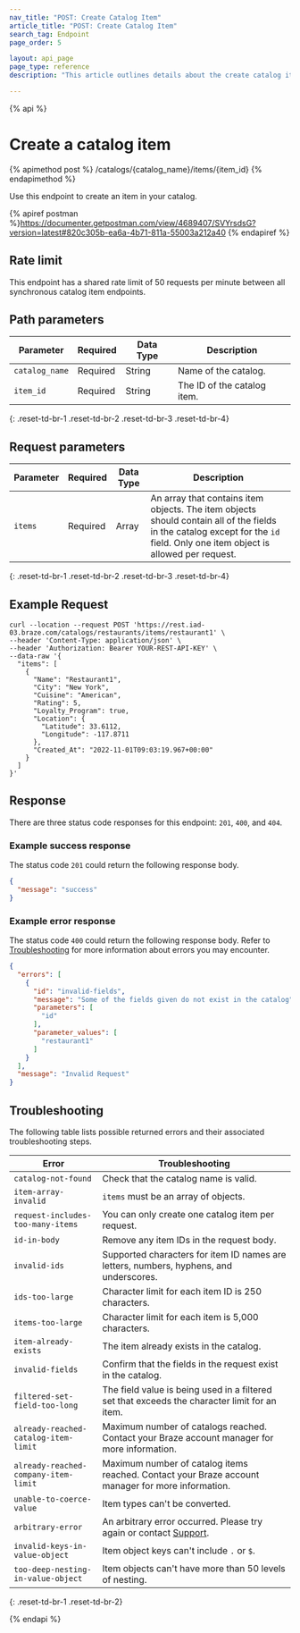 ```yaml
---
nav_title: "POST: Create Catalog Item"
article_title: "POST: Create Catalog Item"
search_tag: Endpoint
page_order: 5

layout: api_page
page_type: reference
description: "This article outlines details about the create catalog item Braze endpoint."

---
```

{% api %}
# Create a catalog item
{% apimethod post %}
/catalogs/{catalog_name}/items/{item_id}
{% endapimethod %}

Use this endpoint to create an item in your catalog.

{% apiref postman %}https://documenter.getpostman.com/view/4689407/SVYrsdsG?version=latest#820c305b-ea6a-4b71-811a-55003a212a40 {% endapiref %}

## Rate limit

This endpoint has a shared rate limit of 50 requests per minute between all synchronous catalog item endpoints.

## Path parameters

| Parameter | Required | Data Type | Description |
|---|---|---|---|
| `catalog_name` | Required | String | Name of the catalog. |
| `item_id` | Required | String | The ID of the catalog item. |
{: .reset-td-br-1 .reset-td-br-2 .reset-td-br-3 .reset-td-br-4}

## Request parameters

| Parameter | Required | Data Type | Description |
|---|---|---|---|
| `items` | Required | Array | An array that contains item objects. The item objects should contain all of the fields in the catalog except for the `id` field. Only one item object is allowed per request. |
{: .reset-td-br-1 .reset-td-br-2 .reset-td-br-3 .reset-td-br-4}

## Example Request

```
curl --location --request POST 'https://rest.iad-03.braze.com/catalogs/restaurants/items/restaurant1' \
--header 'Content-Type: application/json' \
--header 'Authorization: Bearer YOUR-REST-API-KEY' \
--data-raw '{
  "items": [
    {
      "Name": "Restaurant1",
      "City": "New York",
      "Cuisine": "American",
      "Rating": 5,
      "Loyalty_Program": true,
      "Location": {
        "Latitude": 33.6112,
        "Longitude": -117.8711
      },
      "Created_At": "2022-11-01T09:03:19.967+00:00"
    }
  ]
}'
```

## Response

There are three status code responses for this endpoint: `201`, `400`, and `404`.

### Example success response

The status code `201` could return the following response body.

```json
{
  "message": "success"
}
```

### Example error response

The status code `400` could return the following response body. Refer to [Troubleshooting](#troubleshooting) for more information about errors you may encounter.

```json
{
  "errors": [
    {
      "id": "invalid-fields",
      "message": "Some of the fields given do not exist in the catalog",
      "parameters": [
        "id"
      ],
      "parameter_values": [
        "restaurant1"
      ]
    }
  ],
  "message": "Invalid Request"
}
```

## Troubleshooting

The following table lists possible returned errors and their associated troubleshooting steps.

| Error | Troubleshooting |
| --- | --- |
| `catalog-not-found` | Check that the catalog name is valid. |
| `item-array-invalid` | `items` must be an array of objects. |
| `request-includes-too-many-items` | You can only create one catalog item per request. | 
| `id-in-body` | Remove any item IDs in the request body. |
| `invalid-ids` | Supported characters for item ID names are letters, numbers, hyphens, and underscores. |
| `ids-too-large` | Character limit for each item ID is 250 characters. |
| `items-too-large` | Character limit for each item is 5,000 characters. |
| `item-already-exists` | The item already exists in the catalog. |
| `invalid-fields` | Confirm that the fields in the request exist in the catalog. |
| `filtered-set-field-too-long` | The field value is being used in a filtered set that exceeds the character limit for an item. |
| `already-reached-catalog-item-limit` | Maximum number of catalogs reached. Contact your Braze account manager for more information. |
| `already-reached-company-item-limit` | Maximum number of catalog items reached. Contact your Braze account manager for more information. | 
| `unable-to-coerce-value` | Item types can't be converted. |
| `arbitrary-error` | An arbitrary error occurred. Please try again or contact [Support]({{site.baseurl}}/support_contact/). |
| `invalid-keys-in-value-object` | Item object keys can't include `.` or `$`. |
| `too-deep-nesting-in-value-object` | Item objects can't have more than 50 levels of nesting. |
{: .reset-td-br-1 .reset-td-br-2}

{% endapi %}